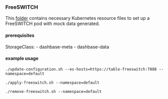 ### FreeSWITCH
This [folder](./resources) contains necessary Kubernetes resource files to set up a FreeSWITCH pod with mock data generated.

#### prerequisites
StorageClass:
    - dashbase-meta
    - dashbase-data

#### example usage
```shell script
./update-configuration.sh --es-hosts=https://table-freeswitch:7888 --namespace=default

./apply-freeswitch.sh --namespace=default

./remove-freeswitch.sh --namespace=default
```